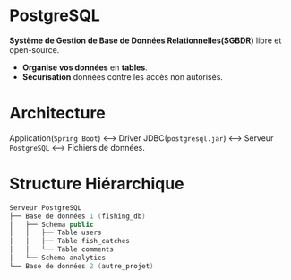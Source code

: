 # PostgreSQL
__Système de Gestion de Base de Données Relationnelles(SGBDR)__ libre et open-source.

- __Organise vos données__ en __tables__.
- __Sécurisation__ données contre les accès non autorisés.

# Architecture
Application(`Spring Boot`) <--> Driver JDBC(`postgresql.jar`) <--> Serveur `PostgreSQL` <--> Fichiers de données.

# Structure Hiérarchique
```java
Serveur PostgreSQL
├── Base de données 1 (fishing_db)
│   ├── Schéma public
│   │   ├── Table users
│   │   ├── Table fish_catches
│   │   └── Table comments
│   └── Schéma analytics
└── Base de données 2 (autre_projet)
```
